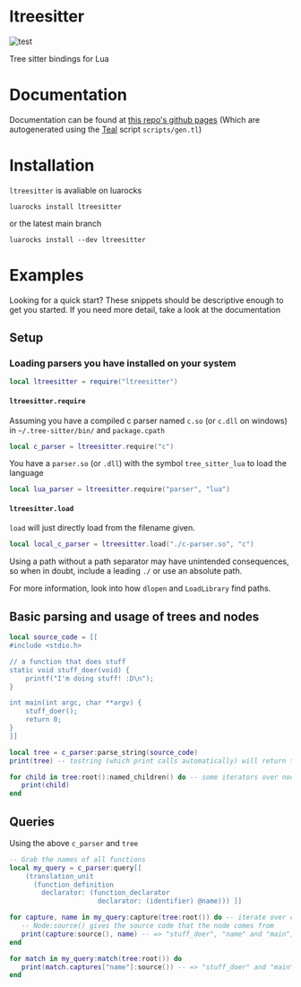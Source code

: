 # ltreesitter

![test](https://github.com/euclidianAce/ltreesitter/workflows/test/badge.svg)

Tree sitter bindings for Lua

# Documentation

Documentation can be found at [this repo's github pages](https://euclidianace.github.io/ltreesitter/)
(Which are autogenerated using the [Teal](https://github.com/teal-language/tl) script `scripts/gen.tl`)

# Installation

`ltreesitter` is avaliable on luarocks

```
luarocks install ltreesitter
```

or the latest main branch
```
luarocks install --dev ltreesitter
```

# Examples

Looking for a quick start? These snippets should be descriptive enough to get you started. If you need more detail, take a look at the documentation

## Setup

### Loading parsers you have installed on your system
```lua
local ltreesitter = require("ltreesitter")
```

#### `ltreesitter.require`
Assuming you have a compiled c parser named `c.so` (or `c.dll` on windows) in `~/.tree-sitter/bin/` and `package.cpath`
```lua
local c_parser = ltreesitter.require("c")
```

You have a `parser.so` (or `.dll`) with the symbol `tree_sitter_lua` to load the language
```lua
local lua_parser = ltreesitter.require("parser", "lua")
```

#### `ltreesitter.load`
`load` will just directly load from the filename given.
```lua
local local_c_parser = ltreesitter.load("./c-parser.so", "c")
```
Using a path without a path separator may have unintended consequences, so when in doubt, include a leading `./` or use an absolute path.

For more information, look into how `dlopen` and `LoadLibrary` find paths.

## Basic parsing and usage of trees and nodes
```lua
local source_code = [[
#include <stdio.h>

// a function that does stuff
static void stuff_doer(void) {
    printf("I'm doing stuff! :D\n");
}

int main(int argc, char **argv) {
    stuff_doer();
    return 0;
}
]]

local tree = c_parser:parse_string(source_code)
print(tree) -- tostring (which print calls automatically) will return the string of s-expressions of trees and nodes

for child in tree:root():named_children() do -- some iterators over nodes' children are provided
   print(child)
end
```

## Queries
Using the above `c_parser` and `tree`
```lua
-- Grab the names of all functions
local my_query = c_parser:query[[
    (translation_unit
      (function_definition
        declarator: (function_declarator
                      declarator: (identifier) @name))) ]]

for capture, name in my_query:capture(tree:root()) do -- iterate over captured nodes without caring about order
   -- Node:source() gives the source code that the node comes from
   print(capture:source(), name) -- => "stuff_doer", "name" and "main", "name"
end

for match in my_query:match(tree:root()) do
   print(match.captures["name"]:source()) -- => "stuff_doer" and "main"
end
```
